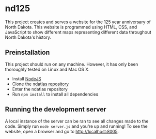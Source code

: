 # nd125

This project creates and serves a website for the 125 year anniversary of North
Dakota. This website is programmed using HTML, CSS, and JavaScript to
show different maps representing different data throughout North Dakota's
history.

## Preinstallation

This project should run on any machine. However, it has only been thoroughly
tested on Linux and Mac OS X.

- Install [NodeJS](https://nodejs.org/en/)
- Clone the [ndatlas repository](https://github.com/UND-CSCI491/nd125)
- Enter the ndatlas repository
- Run `npm install` to install all dependencies

## Running the development server

A local instance of the server can be ran to see all changes made to the code.
Simply run `node server.js` and you're up and running! To see the website, open a browser and go to [http://localhost:8005](http://localhost:8005).
